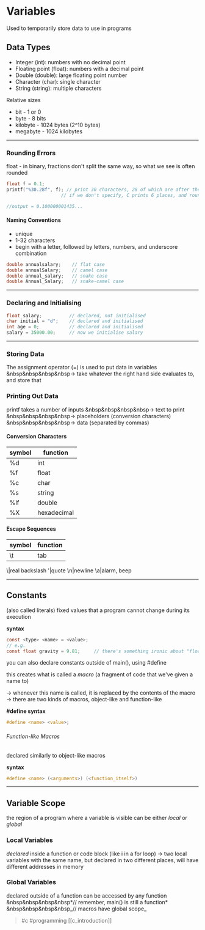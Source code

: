 # Variables

Used to temporarily store data to use in programs

## Data Types

-   Integer (int): numbers with no decimal point
-   Floating point (float): numbers with a decimal point
-   Double (double): large floating point number
-   Character (char): single character
-   String (string): multiple characters

Relative sizes
-   bit - 1 or 0
-   byte - 8 bits
-   kilobyte - 1024 bytes (2^10 bytes)
-   megabyte - 1024 kilobytes

---
### Rounding Errors

float - in binary, fractions don't split the same way, so what we see is often rounded
```c
float f = 0.1;
printf("%30.28f", f); // print 30 characters, 28 of which are after the decimal point
					// if we don't specify, C prints 6 places, and rounds to the last

//output = 0.100000001435...
```

#### Naming Conventions
-   unique
-   1-32 characters
-   begin with a letter, followed by letters, numbers, and underscore combination

```c
double annualsalary;    // flat case
double annualSalary;    // camel case
double annual_salary;   // snake case
double Annual_Salary;   // snake-camel case
```

---
### Declaring and Initialising

```c
float salary;          // declared, not initialised
char initial = "d";    // declared and initialised
int age = 0;           // declared and initialised
salary = 35000.00;     // now we initialise salary
```

---
### Storing Data
The assignment operator (=) is used to put data in variables
&nbsp&nbsp&nbsp&nbsp→ take whatever the right hand side evaluates to, and store that

### Printing Out Data
printf takes a number of inputs
&nbsp&nbsp&nbsp&nbsp→ text to print
&nbsp&nbsp&nbsp&nbsp→ placeholders (conversion characters)
&nbsp&nbsp&nbsp&nbsp→ data (separated by commas)

#### Conversion Characters
symbol | function
---|--- 
%d | int
%f|float
%c|char
%s|string
%lf|double
%X|hexadecimal

#### Escape Sequences
symbol | function
---|--- 
\t|tab
\\|real backslash
\'|quote
\n|newline
\a|alarm, beep

---

## Constants

(also called literals)
fixed values that a program cannot change during its execution

**syntax**
```c
const <type> <name> = <value>;
// e.g.
const float gravity = 9.81;     // there's something ironic about "float gravity"
```

you can also declare constants outside of main(), using \#define

this creates what is called a _macro_ (a fragment of code that we've given a name to)

→ whenever this name is called, it is replaced by the contents of the macro
→ there are two kinds of macros, object-like and function-like

**\#define syntax**
```c
#define <name> <value>;
```

###### Function-like Macros
declared similarly to object-like macros

**syntax**
```c
#define <name> (<arguments>) (<function_itself>)
```
---
## Variable Scope
the region of a program where a variable is visible
can be either *local* or *global*

### Local Variables
_declared_ inside a function or code block (like i in a for loop)
-> two local variables with the same name, but declared in two different places, will have different addresses in memory

### Global Variables
declared outside of a function
can be accessed by any function
&nbsp&nbsp&nbsp&nbsp*// remember, main() is still a function*
&nbsp&nbsp&nbsp&nbsp_// macros have global scope_

> #c #programming 
> [[c_introduction]]